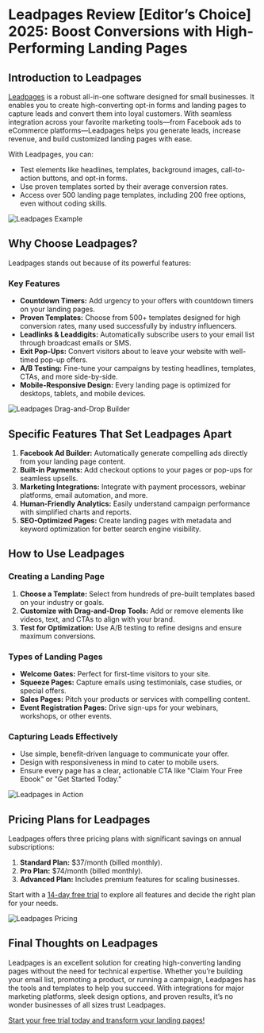 # Leadpages Review [Editor’s Choice] 2025: Boost Conversions with High-Performing Landing Pages

## Introduction to Leadpages

[Leadpages](https://bit.ly/LEadPages) is a robust all-in-one software designed for small businesses. It enables you to create high-converting opt-in forms and landing pages to capture leads and convert them into loyal customers. With seamless integration across your favorite marketing tools—from Facebook ads to eCommerce platforms—Leadpages helps you generate leads, increase revenue, and build customized landing pages with ease.

With Leadpages, you can:

- Test elements like headlines, templates, background images, call-to-action buttons, and opt-in forms.
- Use proven templates sorted by their average conversion rates.
- Access over 500 landing page templates, including 200 free options, even without coding skills.

![Leadpages Example](https://www.top15webhost.com/wp-content/uploads/2020/06/lead.png)

## Why Choose Leadpages?

Leadpages stands out because of its powerful features:

### Key Features
- **Countdown Timers:** Add urgency to your offers with countdown timers on your landing pages.
- **Proven Templates:** Choose from 500+ templates designed for high conversion rates, many used successfully by industry influencers.
- **Leadlinks & Leaddigits:** Automatically subscribe users to your email list through broadcast emails or SMS.
- **Exit Pop-Ups:** Convert visitors about to leave your website with well-timed pop-up offers.
- **A/B Testing:** Fine-tune your campaigns by testing headlines, templates, CTAs, and more side-by-side.
- **Mobile-Responsive Design:** Every landing page is optimized for desktops, tablets, and mobile devices.

![Leadpages Drag-and-Drop Builder](https://bloggingwizard.com/wp-content/uploads/2018/01/Drag-And-Drop-Column-Leadpages-Review.gif)

## Specific Features That Set Leadpages Apart

1. **Facebook Ad Builder:** Automatically generate compelling ads directly from your landing page content.
2. **Built-in Payments:** Add checkout options to your pages or pop-ups for seamless upsells.
3. **Marketing Integrations:** Integrate with payment processors, webinar platforms, email automation, and more.
4. **Human-Friendly Analytics:** Easily understand campaign performance with simplified charts and reports.
5. **SEO-Optimized Pages:** Create landing pages with metadata and keyword optimization for better search engine visibility.

## How to Use Leadpages

### Creating a Landing Page
1. **Choose a Template:** Select from hundreds of pre-built templates based on your industry or goals.
2. **Customize with Drag-and-Drop Tools:** Add or remove elements like videos, text, and CTAs to align with your brand.
3. **Test for Optimization:** Use A/B testing to refine designs and ensure maximum conversions.

### Types of Landing Pages
- **Welcome Gates:** Perfect for first-time visitors to your site.
- **Squeeze Pages:** Capture emails using testimonials, case studies, or special offers.
- **Sales Pages:** Pitch your products or services with compelling content.
- **Event Registration Pages:** Drive sign-ups for your webinars, workshops, or other events.

### Capturing Leads Effectively
- Use simple, benefit-driven language to communicate your offer.
- Design with responsiveness in mind to cater to mobile users.
- Ensure every page has a clear, actionable CTA like "Claim Your Free Ebook" or "Get Started Today."

![Leadpages in Action](https://storage.googleapis.com/leadpages-knowledge/getting_started_publishing.gif)

## Pricing Plans for Leadpages

Leadpages offers three pricing plans with significant savings on annual subscriptions:

1. **Standard Plan:** $37/month (billed monthly).
2. **Pro Plan:** $74/month (billed monthly).
3. **Advanced Plan:** Includes premium features for scaling businesses.

Start with a [14-day free trial](https://bit.ly/LEadPages) to explore all features and decide the right plan for your needs.

![Leadpages Pricing](https://www.top15webhost.com/wp-content/uploads/2020/06/l3.png)

## Final Thoughts on Leadpages

Leadpages is an excellent solution for creating high-converting landing pages without the need for technical expertise. Whether you’re building your email list, promoting a product, or running a campaign, Leadpages has the tools and templates to help you succeed. With integrations for major marketing platforms, sleek design options, and proven results, it’s no wonder businesses of all sizes trust Leadpages.

[Start your free trial today and transform your landing pages!](https://bit.ly/LEadPages)
